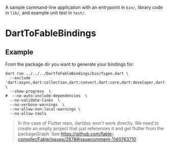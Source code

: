 A sample command-line application with an entrypoint in `bin/`, library code
in `lib/`, and example unit test in `test/`.
# DartToFableBindings


## Example

From the package dir you want to generate your bindings for:

```
dart run ../../../DartToFableBindings/bin/fsgen.dart \
  --exclude 'dart:async,dart:collection,dart:convert,dart:core,dart:developer,dart:io,dart:isolate,dart:math,dart:typed_data,dart,dart:ffi,dart:html,dart:js,dart:js_util' \
  --show-progress  \
#  --no-auto-include-dependencies  \
  --no-validate-links  \
  --no-verbose-warnings  \
  --no-allow-non-local-warnings \
  --no-allow-tools
```

> In the case of Flutter repo, dartdoc won't work directly. We need to create an empty project that just references it and get flutter from the packageGraph. See https://github.com/fable-compiler/Fable/issues/2878#issuecomment-1140763710